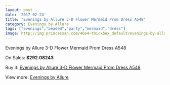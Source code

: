 ```yaml
---
layout: post
date: '2017-02-24'
title: "Evenings by Allure 3-D Flower Mermaid Prom Dress A548"
category: Evenings by Allure
tags: ["evenings","beaded","party","mermaid","dress"]
image: http://img.princessan.com/4664-thickbox_default/evenings-by-allure-3-d-flower-mermaid-prom-dress-a548.jpg
---
```

Evenings by Allure 3-D Flower Mermaid Prom Dress A548

On Sales: **$292.08243**
<a href="https://www.princessan.com/en/evenings-by-allure/2188-evenings-by-allure-3-d-flower-mermaid-prom-dress-a548.html"><amp-img layout="responsive" width="600" height="600" src="//img.princessan.com/4664-thickbox_default/evenings-by-allure-3-d-flower-mermaid-prom-dress-a548.jpg" alt="Evenings by Allure 3-D Flower Mermaid Prom Dress A548 0" /></a>
<a href="https://www.princessan.com/en/evenings-by-allure/2188-evenings-by-allure-3-d-flower-mermaid-prom-dress-a548.html"><amp-img layout="responsive" width="600" height="600" src="//img.princessan.com/4666-thickbox_default/evenings-by-allure-3-d-flower-mermaid-prom-dress-a548.jpg" alt="Evenings by Allure 3-D Flower Mermaid Prom Dress A548 1" /></a>
<a href="https://www.princessan.com/en/evenings-by-allure/2188-evenings-by-allure-3-d-flower-mermaid-prom-dress-a548.html"><amp-img layout="responsive" width="600" height="600" src="//img.princessan.com/4665-thickbox_default/evenings-by-allure-3-d-flower-mermaid-prom-dress-a548.jpg" alt="Evenings by Allure 3-D Flower Mermaid Prom Dress A548 2" /></a>

Buy it: [Evenings by Allure 3-D Flower Mermaid Prom Dress A548](https://www.princessan.com/en/evenings-by-allure/2188-evenings-by-allure-3-d-flower-mermaid-prom-dress-a548.html "Evenings by Allure 3-D Flower Mermaid Prom Dress A548")

View more: [Evenings by Allure](https://www.princessan.com/en/18-evenings-by-allure "Evenings by Allure")
